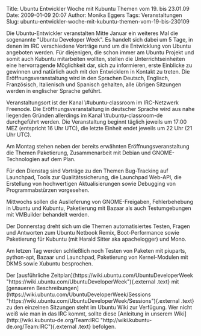 Title: Ubuntu Entwickler Woche mit Kubuntu Themen vom 19. bis 23.01.09
Date: 2009-01-09 20:07
Author: Monika Eggers
Tags: Veranstaltungen
Slug: ubuntu-entwickler-woche-mit-kubuntu-themen-vom-19-bis-230109

Die Ubuntu-Entwickler veranstalten Mitte Januar ein weiteres Mal die
sogenannte "Ubuntu Developer Week". Es handelt sich dabei um 5 Tage, in
denen im IRC verschiedene Vorträge rund um die Entwicklung von Ubuntu
angeboten werden. Für diejenigen, die schon immer am Ubuntu Projekt und
somit auch Kubuntu mitarbeiten wollten, stellen die Unterrichtseinheiten
eine hervorragende Möglichkeit dar, sich zu informieren, erste Einblicke
zu gewinnen und natürlich auch mit den Entwicklern in Kontakt zu treten.
Die Eröffnungsveranstaltung wird in den Sprachen Deutsch, Englisch,
Französisch, Italienisch und Spanisch gehalten, alle übrigen Sitzungen
werden in englischer Sprache geführt.

</p>
Veranstaltungsort ist der Kanal \#ubuntu-classroom im IRC-Netzwerk
Freenode. Die Eröffnungsveranstaltung in deutscher Sprache wird aus nahe
liegenden Gründen allerdings im Kanal \#ubuntu-classroom-de durchgeführt
werden. Die Veranstaltung beginnt täglich jeweils um 17:00 MEZ
(entspricht 16 Uhr UTC), die letzte Einheit endet jeweils um 22 Uhr (21
Uhr UTC).

</p>
<!--break--><!--break-->

Am Montag stehen neben der bereits erwähnten Eröffnungsveranstaltung die
Themen Paketierung, Zusammenarbeit mit Debian und GNOME-Technologien auf
dem Plan.  

Für den Dienstag sind Vorträge zu den Themen Bug-Tracking auf Launchpad,
Tools zur Qualitätssicherung, die Launchpad Web-API, die Erstellung von
hochwertigen Aktualisierungen sowie Debugging von Programmabstürzen
vorgesehen.  

Mittwochs sollen die Auslieferung von GNOME-Freigaben, Fehlerbehebung in
Ubuntu und Kubuntu, Paketierung mit Bazaar als auch Testumgebungen mit
VMBuilder behandelt werden.  

Der Donnerstag dreht sich um die Themen automatisiertes Testen, Fragen
und Antworten zum Ubuntu Netbook Remix, Boot-Performance sowie
Paketierung für Kubuntu (mit Harald Sitter aka apachelogger) und Mono.  

Am letzen Tag werden schließlich noch Testen von Paketen mit piuparts,
python-apt, Bazaar und Launchpad, Paketierung von Kernel-Modulen mit
DKMS sowie Xubuntu besprochen.

</p>
Der [ausführliche
Zeitplan](https://wiki.ubuntu.com/UbuntuDeveloperWeek "https://wiki.ubuntu.com/UbuntuDeveloperWeek"){.external
.text} mit [genaueren
Beschreibungen](https://wiki.ubuntu.com/UbuntuDeveloperWeek/Sessions "https://wiki.ubuntu.com/UbuntuDeveloperWeek/Sessions"){.external
.text} zu den einzelnen Sitzungen steht im Ubuntu Wiki zur Verfügung.
Wer nicht weiß wie man in das IRC kommt, sollte diese [Anleitung in
unserem
Wiki](http://wiki.kubuntu-de.org/Team:IRC "http://wiki.kubuntu-de.org/Team:IRC"){.external
.text} befolgen.

</p>

